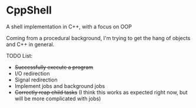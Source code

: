 # CppShell
A shell implementation in C++, with a focus on OOP

Coming from a procedural background, I'm trying to get the hang of objects and C++ in general.

TODO List:
* ~~Successfully execute a program~~
* I/O redirection
* Signal redirection
* Implement jobs and background jobs
* ~~Correctly reap child tasks~~ (I think this works as expected right now, but will be more complicated with jobs)
